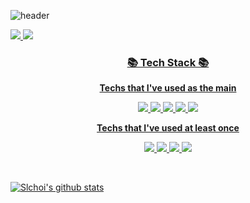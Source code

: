 ![header](https://capsule-render.vercel.app/api?type=waving&height=200&text=Welcome!&fontAlign=50&fontAlignY=35&color=gradient&desc=Slchoi's%20Github%20Profile&descAlignY=55&descAlign=65)

<p align="left">
  <a href="https://sulimchoi.tistory.com/" target="_blank"><img src="https://img.shields.io/badge/-Tech%20blog-black?style=flat-square&logo=Tumblr&logoColor=white"/>
  <a href="mailto:slchoi7410@gmail.com" target="_blank"><img src="https://img.shields.io/badge/Gmail-d14836?style=flat-square&logo=Gmail&logoColor=white"/>
</p>

<h3 align="center"> 📚 Tech Stack 📚 </h3>
<p align="center" style="bold">
  <Strong>Techs that I've used as the main</Strong>
</p>
<p align="center" display="inline-block">
  <img src="https://img.shields.io/badge/JAVA-007396?style=flat&logo=java&logoColor=white"> 
    <img src="https://img.shields.io/badge/Spring-6DB33F?style=flat&logo=Spring&logoColor=white">
    <img src="https://img.shields.io/badge/SpringBoot-6DB33F?style=flat&logo=SpringBoot&logoColor=white">
    <img src="https://img.shields.io/badge/mysql-4479A1?style=flat&logo=mysql&logoColor=white">
    <img src="https://img.shields.io/badge/Python-3776AB?style=flat&logo=Python&logoColor=white"> 
</p>
    
<p align="center" style="bold">
  <Strong>Techs that I've used at least once</Strong>
</p>
<p align="center" display="inline-block">
  <img src="https://img.shields.io/badge/css-1572B6?style=flat&logo=css3&logoColor=white">
  <img src="https://img.shields.io/badge/html-E34F26?style=flat&logo=html5&logoColor=white">
  <img src="https://img.shields.io/badge/C-A8B9CC?style=flat&logo=C&logoColor=white">
  <img src="https://img.shields.io/badge/Linux-FCC624?style=flat&logo=Linux&logoColor=white">  
</p>
</br>
    
[![Slchoi's github stats](https://github-readme-stats.vercel.app/api?username=sulimchoi)](https://github.com/anuraghazra/github-readme-stats)


<!--
**SulimChoi/SulimChoi** is a ✨ _special_ ✨ repository because its `README.md` (this file) appears on your GitHub profile.

Here are some ideas to get you started:

- 🔭 I’m currently working on ...
- 🌱 I’m currently learning ...
- 👯 I’m looking to collaborate on ...
- 🤔 I’m looking for help with ...
- 💬 Ask me about ...
- 📫 How to reach me: ...
- 😄 Pronouns: ...
- ⚡ Fun fact: ...
-->
